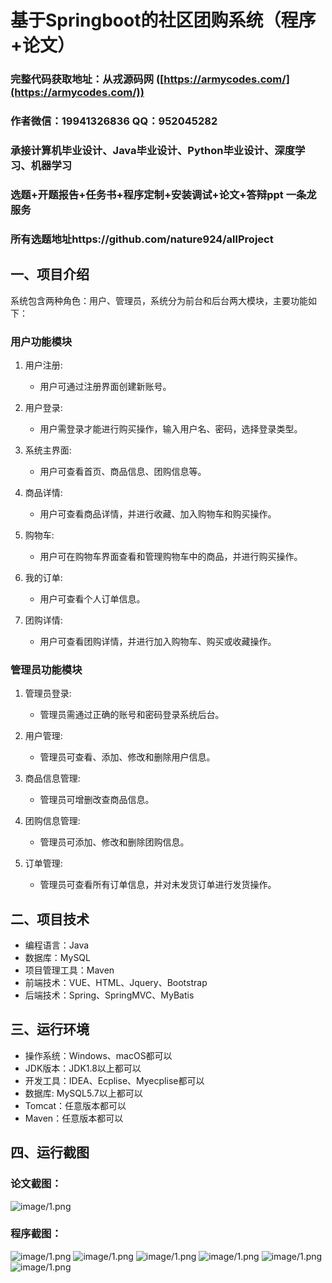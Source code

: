 基于Springboot的社区团购系统（程序+论文）
=
### 完整代码获取地址：从戎源码网 ([https://armycodes.com/](https://armycodes.com/))
### 作者微信：19941326836  QQ：952045282 
### 承接计算机毕业设计、Java毕业设计、Python毕业设计、深度学习、机器学习
### 选题+开题报告+任务书+程序定制+安装调试+论文+答辩ppt 一条龙服务
### 所有选题地址https://github.com/nature924/allProject

一、项目介绍
---
系统包含两种角色：用户、管理员，系统分为前台和后台两大模块，主要功能如下：
###  用户功能模块

1. 用户注册:
   - 用户可通过注册界面创建新账号。

2. 用户登录:
   - 用户需登录才能进行购买操作，输入用户名、密码，选择登录类型。

3. 系统主界面:
   - 用户可查看首页、商品信息、团购信息等。

4. 商品详情:
   - 用户可查看商品详情，并进行收藏、加入购物车和购买操作。

5. 购物车:
   - 用户可在购物车界面查看和管理购物车中的商品，并进行购买操作。

6. 我的订单:
   - 用户可查看个人订单信息。

7. 团购详情:
   - 用户可查看团购详情，并进行加入购物车、购买或收藏操作。

 ### 管理员功能模块

1. 管理员登录:
   - 管理员需通过正确的账号和密码登录系统后台。

2. 用户管理:
   - 管理员可查看、添加、修改和删除用户信息。

3. 商品信息管理:
   - 管理员可增删改查商品信息。

4. 团购信息管理:
   - 管理员可添加、修改和删除团购信息。

5. 订单管理:
   - 管理员可查看所有订单信息，并对未发货订单进行发货操作。








二、项目技术
---
- 编程语言：Java
- 数据库：MySQL
- 项目管理工具：Maven
- 前端技术：VUE、HTML、Jquery、Bootstrap
- 后端技术：Spring、SpringMVC、MyBatis

三、运行环境
---
- 操作系统：Windows、macOS都可以
- JDK版本：JDK1.8以上都可以
- 开发工具：IDEA、Ecplise、Myecplise都可以
- 数据库: MySQL5.7以上都可以
- Tomcat：任意版本都可以
- Maven：任意版本都可以

四、运行截图
---
### 论文截图：
![image/1.png](limage/1.png)

### 程序截图：
![image/1.png](image/1.png)
![image/1.png](image/2.png)
![image/1.png](image/3.png)
![image/1.png](image/4.png)
![image/1.png](image/5.png)
![image/1.png](image/6.png)



